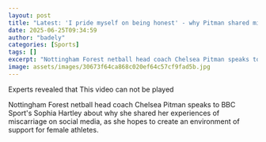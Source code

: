 ```yaml
---
layout: post
title: "Latest: 'I pride myself on being honest' - why Pitman shared miscarriage experience"
date: 2025-06-25T09:34:59
author: "badely"
categories: [Sports]
tags: []
excerpt: "Nottingham Forest netball head coach Chelsea Pitman speaks to BBC Sport's Sophia Hartley about why she shared her experiences of miscarriage, as she h"
image: assets/images/30673f64ca868c020ef64c57cf9fad5b.jpg
---
```


Experts revealed that This video can not be played

Nottingham Forest netball head coach Chelsea Pitman speaks to BBC Sport's Sophia Hartley about why she shared her experiences of miscarriage on social media, as she hopes to create an environment of support for female athletes.

